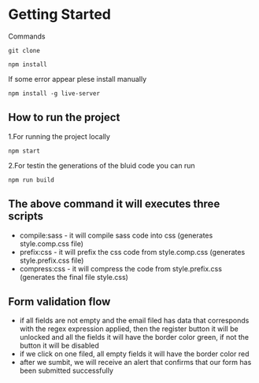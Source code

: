 # Getting Started

Commands

```
git clone 
```
```
npm install
```

If some error appear plese install manually
```
npm install -g live-server
```

## How to run the project

1.For running the project locally

```
npm start
```
2.For testin the generations of the bluid code you can run

```
npm run build
```

## The above command it will executes three scripts

* compile:sass - it will compile sass code into css (generates style.comp.css file)
* prefix:css - it will prefix the css code from style.comp.css (generates style.prefix.css file)
* compress:css - it will compress the code from style.prefix.css (generates the final file style.css)

## Form validation flow

* if all fields are not empty and the email filed has data that corresponds with the regex expression applied, then the register button it will be unlocked and all the fields it will have the border color green, if not the button it will be disabled
* if we click on one filed, all empty fields it will have the border color red 
* after we sumbit, we will receive an alert that confirms that our form has been submitted successfully

